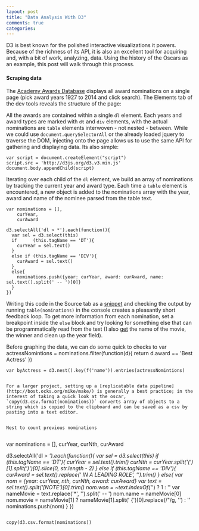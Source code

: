 ```yaml
---
layout: post
title: "Data Analysis With D3"
comments: true
categories: 
---
```


D3 is best known for the polished interactive visualizations it powers. Because of the richness of its API, it is also an excellent tool for acquiring and, with a bit of work, analyzing, data. Using the history of the Oscars as an example, this post will walk through this process.

#### Scraping data

The [Academy Awards Database](http://awardsdatabase.oscars.org/ampas_awards/BasicSearchInput.jsp) displays all award nominations on a single page (pick award years 1927 to 2014 and click search). The Elements tab of the dev tools reveals the structure of the page: 

<gif></gif>

All the awards are contained within a single `dl` element. Each years and award types are marked with `dt` and `div` elements, with the actual nominations are `table` elements interwoven - not nested - between. While we could use `document.querySelectorAll` or the already loaded jquery to traverse the DOM, injecting onto the page allows us to use the same API for gathering and displaying data. Its also simple: 

```
var script = document.createElement("script")
script.src = 'http://d3js.org/d3.v3.min.js'
document.body.appendChild(script)
```

Iterating over each child of the `dl` element, we build an array of nominations by tracking the current year and award type. Each time a `table` element is encountered, a new object is added to the nominations array with the year, award and name of the nominee parsed from the table text.

```
var nominations = [],
    curYear,
    curAward

d3.selectAll('dl > *').each(function(){
  var sel = d3.select(this)
  if      (this.tagName == 'DT'){
    curYear = sel.text()
  }
  else if (this.tagName == 'DIV'){
    curAward = sel.text()
  }
  else{
    nominations.push({year: curYear, award: curAward, name: sel.text().split(' -- ')[0]}
  }
})

```

Writing this code in the Source tab as a [snippet](https://developer.chrome.com/devtools/docs/authoring-development-workflow#snippets) and checking the output by running `table(nominations)` in the console creates a pleasantly short feedback loop. To get more information from each nomination, set a breakpoint inside the `else` block and try looking for something else that can be programmatically read from the text (I also [get](asdf) the name of the movie, the winner and clean up the year field).

Before graphing the data, we can do some quick to checks to 
var actressNomintions = nominations.filter(function(d){ return d.award == 'Best Actress' })

```
var byActress = d3.nest().key(f('name')).entries(actressNomintions)


For a larger project, setting up a [replicatable data pipeline](http://bost.ocks.org/mike/make/) is generally a best practice; in the interest of taking a quick look at the oscar, `copy(d3.csv.format(nominations))` converts array of objects to a string which is copied to the clipboard and can be saved as a csv by pasting into a text editor.  


Nest to count previous nominations


```
var nominations = [],
    curYear,
    curNth,
    curAward

d3.selectAll('dl > *').each(function(){
  var sel = d3.select(this)
  if      (this.tagName == 'DT'){
    curYear = sel.text().trim()
    curNth = curYear.split('(')[1].split(')')[0].slice(0, str.length - 2)
  }
  else if (this.tagName == 'DIV'){
    curAward = sel.text().replace(' IN A LEADING ROLE', '').trim()
  }
  else{
    var nom = {year: curYear, nth, curNth, award: curAward}
    var text = sel.text().split('[NOTE')[0].trim()
    nom.won = ~text.indexOf('*') ? 1 : ''
    var nameMovie = text.replace('*', '').split(' -- ')
    nom.name = nameMovie[0]
    nom.movie = nameMovie[1] ? nameMovie[1].split(' {')[0].replace(/"/g, '') : ''
    nominations.push(nom)
  }
})

```

copy(d3.csv.format(nominations))
